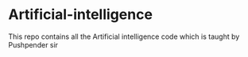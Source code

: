 # Artificial-intelligence
This repo contains all the Artificial intelligence code which is taught by Pushpender sir
